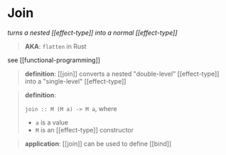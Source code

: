 # Join

_turns a nested [[effect-type]] into a normal [[effect-type]]_

> **AKA**: `flatten` in Rust

see [[functional-programming]]

> **definition**: [[join]] converts a nested "double-level" [[effect-type]] into a "single-level" [[effect-type]]

> **definition**:
>
> `join :: M (M a) -> M a`, where
>
> - `a` is a value
> - `M` is an [[effect-type]] constructor

> **application**: [[join]] can be used to define [[bind]]
